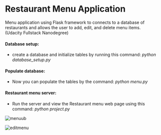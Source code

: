 # Restaurant Menu Application
Menu application using Flask framework to connects to a database of restaurants and allows the user to add, edit, and delete menu items. (Udacity Fullstack Nanodegree) 
 
#### Database setup: 
* create a database and initialize tables by running this command: *python database_setup.py*

#### Populate database:
* Now you can populate the tables by the command: *python menu.py*

#### Restaurant menu server: 
* Run the server and view the Restaurant menu web page using this command: *python project.py*

![menuub](https://user-images.githubusercontent.com/11435794/31326064-c6425674-ac78-11e7-9e72-d09ceb7b070c.png)

![editmenu](https://user-images.githubusercontent.com/11435794/31326037-8ec834ca-ac78-11e7-8c0b-6cb06dad3e9e.png)
